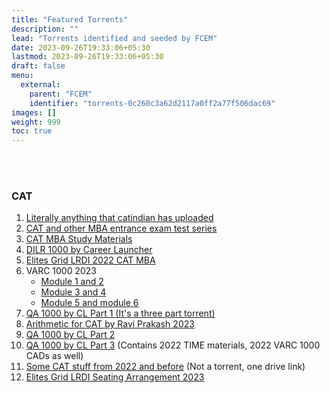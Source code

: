 ```yaml
---
title: "Featured Torrents"
description: ""
lead: "Torrents identified and seeded by FCEM"
date: 2023-09-26T19:33:06+05:30
lastmod: 2023-09-26T19:33:06+05:30
draft: false
menu:
  external:
    parent: "FCEM"
    identifier: "torrents-0c260c3a62d2117a0ff2a77f506dac69"
images: []
weight: 999
toc: true
---
```

<br><br>

### CAT

1. [Literally anything that catindian has uploaded](https://1337x.to/user/catindian/)
2. [CAT and other MBA entrance exam test series](https://1337x.to/torrent/5710134/CAT-and-other-MBA-entrance-exam-test-series/)
3. [CAT MBA Study Materials](https://1337x.to/torrent/5712552/CAT-MBA-Study-Materials/)
4. [DILR 1000 by Career Launcher](https://1337x.to/torrent/5714102/DILR-1000-by-Career-Launcher/)
5. [Elites Grid LRDI 2022 CAT MBA](https://1337x.to/torrent/5709039/Elites-Grid-LRDI-2022-CAT-MBA/)
6. VARC 1000 2023
    - [Module 1 and 2](https://1337x.to/torrent/5751073/VARC-1000-2023-by-Gejo-1/)
    - [Module 3 and 4](https://1337x.to/torrent/5752420/VARC-1000-2023-by-Gejo-2/)
    - [Module 5 and module 6](https://1337x.to/torrent/5756273/VARC-1000-by-Gejo-3/)
7. [QA 1000 by CL Part 1 (It's a three part torrent)](https://1337x.to/torrent/5762913/QA-1000-2023-1/)
8. [Arithmetic for CAT by Ravi Prakash 2023](https://1337x.to/torrent/5779214/Arithmetic-for-CAT-by-Ravi-Prakash-2023/)
9. [QA 1000 by CL Part 2](https://1337x.to/torrent/5788985/QA-1000-2-2023-by-ARKKS/)
10. [QA 1000 by CL Part 3](https://1337x.to/torrent/5811457/QA-1000-3_TIME_VARC-1000-CADs/) (Contains 2022 TIME materials, 2022 VARC 1000 CADs as well)
11. [Some CAT stuff from 2022 and before](https://iitkgpacin-my.sharepoint.com/:f:/g/personal/mdhussainnew52_iitkgp_ac_in/EvLLERyBPo9PnlspPQa-uIkBEV0GoY1QUYZ-zbTTTJDJ1Q?e=ZErdsK) (Not a torrent, one drive link)
12. [Elites Grid LRDI Seating Arrangement 2023](https://1337x.to/torrent/5824667/Elites-Grid-DILR-Seating-Arrangement-Lessons-for-CAT-2023/)
